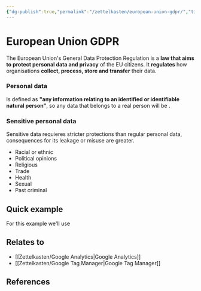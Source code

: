 ```yaml
---
{"dg-publish":true,"permalink":"/zettelkasten/european-union-gdpr/","title":"European Union GDPR","tags":["status/todo"],"noteIcon":"","created":"2023-10-06T12:32:03.700+01:00","updated":"2023-10-06T17:50:14.805+01:00"}
---
```



# European Union GDPR

The European Union's General Data Protection Regulation is a **law that aims to protect personal data and privacy** of the EU citizens. It **regulates** how organisations **collect, process, store and transfer** their data. 

### Personal data
Is defined as **"any information relating to an identified or identifiable natural person"**, so any data that belongs to a real person will be .

### Sensitive personal data
Sensitive data requieres stricter protections than regular personal data, consequences for its leakage or misuse are greater.

- Racial or ethnic
- Political opinions
- Religious
- Trade
- Health
- Sexual
- Past criminal

## Quick example
For this example we'll use 


## Relates to
- [[Zettelkasten/Google Analytics\|Google Analytics]]
- [[Zettelkasten/Google Tag Manager\|Google Tag Manager]]
## References
